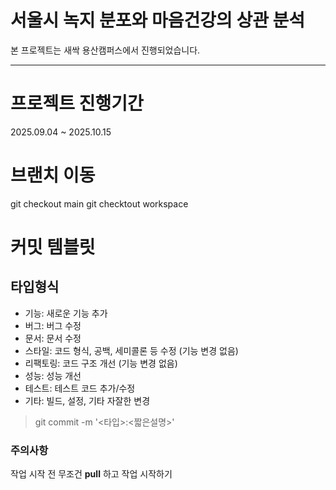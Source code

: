 # 서울시 녹지 분포와 마음건강의 상관 분석
본 프로젝트는 새싹 용산캠퍼스에서 진행되었습니다.

---

# 프로젝트 진행기간
2025.09.04 ~ 2025.10.15

# 브랜치 이동
git checkout main 
git checktout workspace

# 커밋 템블릿
## 타입형식
- 기능: 새로운 기능 추가
- 버그: 버그 수정
- 문서: 문서 수정
- 스타일: 코드 형식, 공백, 세미콜론 등 수정 (기능 변경 없음)
- 리팩토링: 코드 구조 개선 (기능 변경 없음)
- 성능: 성능 개선
- 테스트: 테스트 코드 추가/수정
- 기타: 빌드, 설정, 기타 자잘한 변경

> git commit -m '<타입>:<짧은설명>'

### 주의사항
작업 시작 전 무조건 **pull** 하고 작업 시작하기

